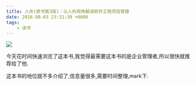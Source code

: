 ```yaml
---
title: 人件(原书第3版)：以人的视角解读软件工程项目管理
date: 2016-08-03 23:31:39 +0800
tags:
    - 读书
---
```

![](/images/698777-b78eb7f4e847f801.png)


今天花时间快速浏览了这本书,我觉得最需要这本书的是企业管理者,所以很快就推荐给了他.

这本书的地位就不多介绍了,信息量很多,需要时间整理,mark下.